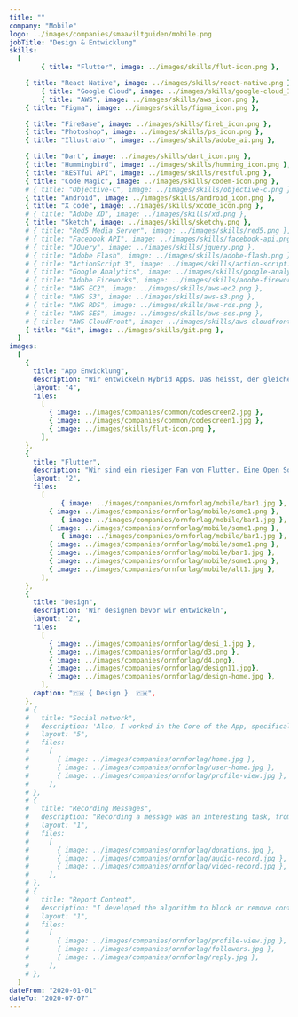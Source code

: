 ```yaml
---
title: ""
company: "Mobile"
logo: ../images/companies/smaaviltguiden/mobile.png
jobTitle: "Design & Entwicklung"
skills:
  [
        { title: "Flutter", image: ../images/skills/flut-icon.png },

    { title: "React Native", image: ../images/skills/react-native.png },
        { title: "Google Cloud", image: ../images/skills/google-cloud_Icon.png },
        { title: "AWS", image: ../images/skills/aws_icon.png },
    { title: "Figma", image: ../images/skills/figma_icon.png },

    { title: "FireBase", image: ../images/skills/fireb_icon.png },
    { title: "Photoshop", image: ../images/skills/ps_icon.png },
    { title: "Illustrator", image: ../images/skills/adobe_ai.png },

    { title: "Dart", image: ../images/skills/dart_icon.png },
    { title: "Hummingbird", image: ../images/skills/humming_icon.png },
    { title: "RESTful API", image: ../images/skills/restful.png },
    { title: "Code Magic", image: ../images/skills/codem-icon.png },
    # { title: "Objective-C", image: ../images/skills/objective-c.png },
    { title: "Android", image: ../images/skills/android_icon.png },
    { title: "X code", image: ../images/skills/xcode_icon.png },
    # { title: "Adobe XD", image: ../images/skills/xd.png },
    { title: "Sketch", image: ../images/skills/sketchy.png },
    # { title: "Red5 Media Server", image: ../images/skills/red5.png },
    # { title: "Facebook API", image: ../images/skills/facebook-api.png },
    # { title: "JQuery", image: ../images/skills/jquery.png },
    # { title: "Adobe Flash", image: ../images/skills/adobe-flash.png },
    # { title: "ActionScript 3", image: ../images/skills/action-script.png },
    # { title: "Google Analytics", image: ../images/skills/google-analytics.png },
    # { title: "Adobe Fireworks", image: ../images/skills/adobe-firework.png },
    # { title: "AWS EC2", image: ../images/skills/aws-ec2.png },
    # { title: "AWS S3", image: ../images/skills/aws-s3.png },
    # { title: "AWS RDS", image: ../images/skills/aws-rds.png },
    # { title: "AWS SES", image: ../images/skills/aws-ses.png },
    # { title: "AWS CloudFront", image: ../images/skills/aws-cloudfront.png },
    { title: "Git", image: ../images/skills/git.png },
  ]
images:
  [
    {
      title: "App Enwicklung",
      description: "Wir entwickeln Hybrid Apps. Das heisst, der gleiche Code wird für IoS und Android benutzt. Dadurch sparen wir Zeit und Geld.",
      layout: "4",
      files:
        [
          { image: ../images/companies/common/codescreen2.jpg },
          { image: ../images/companies/common/codescreen1.jpg },
          { image: ../images/skills/flut-icon.png },
        ],
    },
    {
      title: "Flutter",
      description: "Wir sind ein riesiger Fan von Flutter. Eine Open Source Geschichte von Google",
      layout: "2",
      files:
        [
             { image: ../images/companies/ornforlag/mobile/bar1.jpg },
          { image: ../images/companies/ornforlag/mobile/some1.png },
             { image: ../images/companies/ornforlag/mobile/bar1.jpg },
          { image: ../images/companies/ornforlag/mobile/some1.png },
             { image: ../images/companies/ornforlag/mobile/bar1.jpg },
          { image: ../images/companies/ornforlag/mobile/some1.png },
          { image: ../images/companies/ornforlag/mobile/bar1.jpg },
          { image: ../images/companies/ornforlag/mobile/some1.png },
          { image: ../images/companies/ornforlag/mobile/alt1.jpg },
        ],
    },
    {
      title: "Design",
      description: 'Wir designen bevor wir entwickeln',
      layout: "2",
      files:
        [
          { image: ../images/companies/ornforlag/desi_1.jpg },
          { image: ../images/companies/ornforlag/d3.png },
          { image: ../images/companies/ornforlag/d4.png},
          { image: ../images/companies/ornforlag/design11.jpg},
          { image: ../images/companies/ornforlag/design-home.jpg },
        ],
      caption: "🇨🇭 { Design }  🇨🇭",
    },
    # {
    #   title: "Social network",
    #   description: 'Also, I worked in the Core of the App, specifically in the sections of feed of posts, show publications of users, I implemented the API''s of Facebook, Youtube and Twitter to upload the messages "Video, audio or Text" to those platforms.',
    #   layout: "5",
    #   files:
    #     [
    #       { image: ../images/companies/ornforlag/home.jpg },
    #       { image: ../images/companies/ornforlag/user-home.jpg },
    #       { image: ../images/companies/ornforlag/profile-view.jpg },
    #     ],
    # },
    # {
    #   title: "Recording Messages",
    #   description: "Recording a message was an interesting task, from the desktop version the streaming was sent directly to Red5 Media Server.",
    #   layout: "1",
    #   files:
    #     [
    #       { image: ../images/companies/ornforlag/donations.jpg },
    #       { image: ../images/companies/ornforlag/audio-record.jpg },
    #       { image: ../images/companies/ornforlag/video-record.jpg },
    #     ],
    # },
    # {
    #   title: "Report Content",
    #   description: "I developed the algorithm to block or remove content that went against the terms of use.",
    #   layout: "1",
    #   files:
    #     [
    #       { image: ../images/companies/ornforlag/profile-view.jpg },
    #       { image: ../images/companies/ornforlag/followers.jpg },
    #       { image: ../images/companies/ornforlag/reply.jpg },
    #     ],
    # },
  ]
dateFrom: "2020-01-01"
dateTo: "2020-07-07"
---
```

<!-- 
- Responsible for the analysis, design and programming of the mobile application in Objective C for iOS
- In charge of the development of the application for Red5 in Java
- Construction of the bot for optimization of video, audio and images of the platform
- Creation of multiple APIs RESTful PHP
- In charge of the graphical interface of ornforlag.no -->
